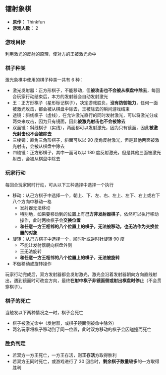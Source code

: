 ## 镭射象棋

- **原作：** Thinkfun
- **游戏人数：** 2

### 游戏目标

利用激光的反射的原理，使对方的王被激光命中

### 棋子种类

激光象棋中使用的棋子种类一共有 6 种：

- 激光发射器：正方形棋子，不能移动，但**被攻击也不会被从棋盘中除去**，每回合玩家行动结束后，本方的发射器会自动发射激光
- 王：正方形棋子（星形标记棋子），决定游戏胜负，**没有防御能力**，任何一面被激光攻击，都会被从棋盘中除去，王被除去的瞬间游戏结束
- 透镜：斜线棋子（虚线），在允许激光直行的同时发射激光，可以将激光分成两束来攻击，因为只有镜面，因此**被激光射击也不会被除去**
- 双面镜：斜线棋子（实线），两面都可以发射激光，因为只有镜面，因此**被激光射击也不会被除去**
- 三棱镜：直角三角形棋子，斜面可以以 90 度角反射激光，但是其他两面被激光射击，会被从棋盘中除去
- 四棱镜：正方形棋子，其中一面可以以 180 度反射激光，但是其他三面被激光射击，会被从棋盘中除去

### 玩家行动

每回合玩家同时行动，可从以下三种选择中选择一个执行

- 移动：从己方棋子中选择一个，朝上、下、左、右、左上、左下、右上或右下八个方向中移动一格
	- 发射器无法移动
    - 特别地，如果要移动到的位置上有**己方非发射器棋子**，依然可以执行移动操作，此时两枚棋子会**交换位置**
    - **和任意一方王相邻的八个位置上的棋子，无法被移动，也无法作为交换位置的对象**
- 旋转：从己方棋子中选择一个，顺时针或逆时针旋转 90 度
	- 不能让发射器朝向棋盘外侧
	- 王无法旋转
    - **和任意一方王相邻的八个位置上的棋子，无法被旋转**
- 不做移动或旋转操作

玩家行动完成后，双方发射器都会发射激光，激光会沿着发射器朝向方向直线射出，遇到镜面时可改变方向，最终**在射中棋子非镜面侧或射出棋盘时停止**（不会贯穿棋子）。

### 棋子的死亡

当触发以下两种情况之一时，棋子会死亡

- 棋子被激光命中（发射器，或棋子镜面侧被命中除外）
- 两名玩家将棋子移动到了同一位置，此时双方移动的棋子会因碰撞而死亡

### 胜负判定

- 若双方一方王死亡，一方王存活，则**王存活**方取得胜利
- 若双方王同时死亡，或游戏进行了 30 回合时，**剩余棋子数量较多**的一方取得胜利

